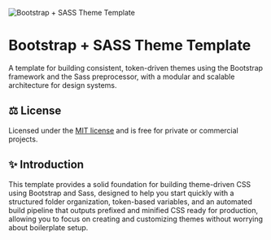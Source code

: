![Bootstrap + SASS Theme Template](https://raw.githubusercontent.com/andrewdyer/public-assets/refs/heads/main/images/covers/bootstrap-sass-theme-template.png)

# Bootstrap + SASS Theme Template

A template for building consistent, token-driven themes using the Bootstrap framework and the Sass preprocessor, with a modular and scalable architecture for design systems.

## ⚖️ License

Licensed under the [MIT license](https://opensource.org/licenses/MIT) and is free for private or commercial projects.

## ✨ Introduction

This template provides a solid foundation for building theme-driven CSS using Bootstrap and Sass, designed to help you start quickly with a structured folder organization, token-based variables, and an automated build pipeline that outputs prefixed and minified CSS ready for production, allowing you to focus on creating and customizing themes without worrying about boilerplate setup.
